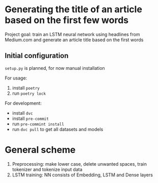 # Generating the title of an article based on the first few words

Project goal: train an LSTM neural network using headlines from Medium.com and generate an article title based on the
first words

## Initial configuration

`setup.py` is planned, for now manual installation

For usage:

1. install `poetry`
2. run `poetry lock`

For development:

- install `dvc`
- install `pre-commit`
- run `pre-commint install`
- run `dvc pull` to get all datasets and models

# General scheme

1. Preprocessing: make lower case, delete unwanted spaces, train tokenizer and tokenize input data
2. LSTM training: NN consists of Embedding, LSTM and Dense layers 